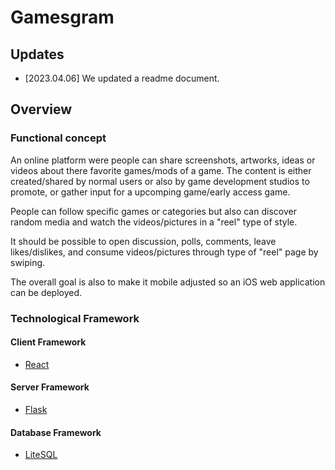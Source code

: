 # Gamesgram

## Updates

- [2023.04.06] We updated a readme document.

## Overview

### Functional concept
An online platform were people can share screenshots, artworks, ideas or videos about there favorite games/mods of a game. 
The content is either created/shared by normal users or also by game development studios to promote, or gather input for a upcomping game/early access game. 

People can follow specific games or categories but also can discover random media and watch the videos/pictures in a "reel" type of style.

It should be possible to open discussion, polls, comments, leave likes/dislikes, and consume videos/pictures through type of "reel" page by swiping.

The overall goal is also to make it mobile adjusted so an iOS web application can be deployed.

### Technological Framework

#### Client Framework

- [React](https://react.dev/)

#### Server Framework

- [Flask](https://flask.palletsprojects.com/)

#### Database Framework

- [LiteSQL](https://litesql.org/)


